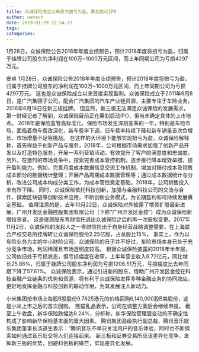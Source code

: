 ```yaml
---
title: 众诚保险成立以来首次扭亏为盈，筹划启动IPO
author: wetech
date: 2019-01-29 12:54:27
tags: 
categories: 
---
```

1月28日，众诚保险公告2018年年度业绩预告，预计2018年度将扭亏为盈，归属于挂牌公司股东的净利润在100万~1000万元区间，而上年同期公司为亏损4297万元。
<!-- more -->
安卓
1月28日，众诚保险公告2018年年度业绩预告，预计2018年度将扭亏为盈，归属于挂牌公司股东的净利润在100万~1000万元区间，而上年同期公司为亏损4297万元。
这也是众诚保险成立以来首度实现盈利。众诚保险成立于2011年6月8日，是广汽集团子公司，配合广汽集团的汽车产业链资源，主要专注于车险业务，2016年6月16日在新三板挂牌。
但显然，新三板无法满足众诚保险的发展需求，第一财经记者了解到，众诚保险目前正在筹划启动IPO，但尚未确定具体的上市地点。
2018年是保险监管高标准化、保险市场发生深刻变革的一年，特别是车险市场，面临着商车费改深化，新车费率下调，旧车费率持续下降和新车销量首次负增长、市场增量不足等挑战。
在这样的大环境下能够实现扭亏为盈，众诚保险解释称，首先得益于创新产品与服务，2018年，公司根据市场需求加强了创新产品开发以及打造特色服务，开展一系列营销活动，有效提升了客户的满意度和忠诚度。
另外，在激烈的市场竞争中，探索完善成本管控机制，逐步推行降本增效举措，提升盈利能力。例如，完善月度成本数据信息交流工作机制，增加对赔付成本及销售成本部分的数据统计整理；开展产品周期成本数据管理等；通过成本数据统计与分析，改进公司成本构成分类工作，为成本管控奠定基础。2018年，公司销售投入率有所下降。
同时，众诚保险依托科技创新，加强与金融科技公司的交流与合作，探索区块链等创新技术应用，不断创新业务模式，为长期盈利和可持续发展奠定基础。
值得注意的是，去年10月22日，众诚保险对外披露了增资扩股最新进展，广州开发区金融控股集团有限公司（下称“广州开发区金控”）成为众诚保险新增投资者。
这是继原股东粤财信托退出众诚保险之后的再一次股权变更。2017年11月2日，众诚保险的发起人之一粤财信托出于自身经营战略调整需要，在上海联合产权交易所挂牌转让众诚保险股份2.25亿股，占总股比15%。
事实上，作为以车险业务为主的中小财险公司，众诚保险的日子并不好过，车险市场本身已处于充分竞争市场，利润稀薄且市场透明度较高。
根据众诚保险披露的2018年半年报，公司依旧处于亏损状态，但亏损幅度在收窄，上半年营业收入6.72亿元，同比增长25.86%，归属于挂牌公司股东净利润为亏损1206.51万元，亏损幅度比去年同期下降了57.61%。
众诚保险表示，通过引进新的股东，借助广州开发区金控在科技金融产业链条的优势和资源，将有利于众诚保险发挥多种金融业务的协同效应，更好地发挥金融与科技创新的联动作用，为其发展注入新动力。
 
 
小米集团按市场上每股B股股份9.7625港元的价格回购6,140,000股B类股份，这是小米上市之后的首次回购。
熊猫乳品表示，公司在调整方案后会继续申报。
截至上午收盘，新华保险跌幅达8.24%，分析称，新华保险管理层变动的不确定性构成了影响新华保险基本面的重大因素。
腾讯集团高级执行副总裁、腾讯音乐娱乐集团董事长汤道生表示：”腾讯音乐不单只关注用户的音乐体验，同时也不断探索如何通过音乐社交将人们连接起来。
新三板和证券交易所应该差异化竞争，发挥新三板的优势，回避科创板的锋芒，实现差异化发展。
